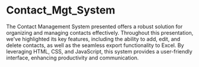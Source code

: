 # Contact_Mgt_System
The Contact Management System presented offers a robust solution for organizing and managing contacts effectively. Throughout this presentation, we've highlighted its key features, including the ability to add, edit, and delete contacts, as well as the seamless export functionality to Excel. By leveraging HTML, CSS, and JavaScript, this system provides a user-friendly interface, enhancing productivity and communication.
